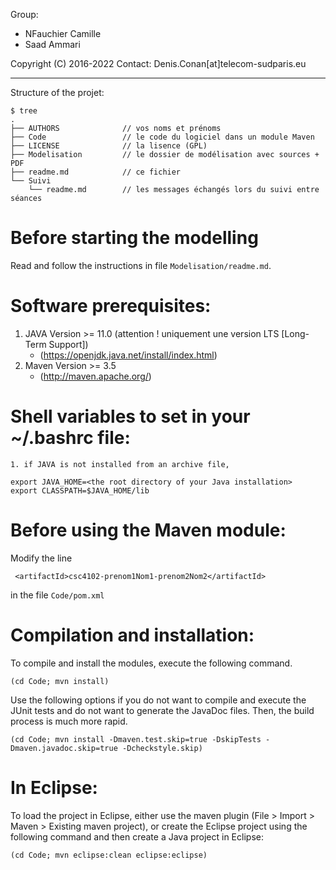 Group:
- NFauchier Camille
- Saad Ammari

Copyright (C) 2016-2022
Contact: Denis.Conan[at]telecom-sudparis.eu

----

Structure of the projet:
```
$ tree
.
├── AUTHORS              // vos noms et prénoms
├── Code                 // le code du logiciel dans un module Maven
├── LICENSE              // la lisence (GPL)
├── Modelisation         // le dossier de modélisation avec sources + PDF
├── readme.md            // ce fichier
└── Suivi
    └── readme.md        // les messages échangés lors du suivi entre séances
```

# Before starting the modelling

Read and follow the instructions in file `Modelisation/readme.md`.

# Software prerequisites:

1. JAVA Version >= 11.0 (attention ! uniquement une version LTS [Long-Term Support])
    * (https://openjdk.java.net/install/index.html)
2. Maven Version >= 3.5
    * (http://maven.apache.org/)

# Shell variables to set in your ~/.bashrc file:

	1. if JAVA is not installed from an archive file,
```
export JAVA_HOME=<the root directory of your Java installation>
export CLASSPATH=$JAVA_HOME/lib
```

# Before using the Maven module:

Modify the line 
```
 <artifactId>csc4102-prenom1Nom1-prenom2Nom2</artifactId>
```
in the file `Code/pom.xml`

# Compilation and installation:

To compile and install the modules, execute the following command.

```
(cd Code; mvn install)
```

Use the following options if you do not want to compile and execute the JUnit tests and do not want to generate the JavaDoc files. Then, the build process is much more rapid.

```
(cd Code; mvn install -Dmaven.test.skip=true -DskipTests -Dmaven.javadoc.skip=true -Dcheckstyle.skip)
```

# In Eclipse:

To load the project in Eclipse, either use the maven plugin (File > Import > Maven > Existing maven project), or create the Eclipse project using the following command and then create a Java project in Eclipse:

```
(cd Code; mvn eclipse:clean eclipse:eclipse)
```
